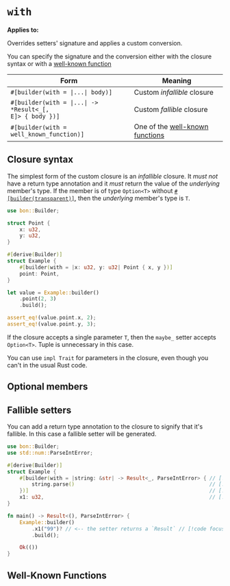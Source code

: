 # `with`

**Applies to:** <Badge type="warning" text="struct fields"/> <Badge type="warning" text="function arguments"/> <Badge type="warning" text="method arguments"/>

Overrides setters' signature and applies a custom conversion.

You can specify the signature and the conversion either with the closure syntax or with a [well-known function](#well-known-functions)

| Form                                                                              | Meaning
|-----------------------------------------------------------------------------------|----------------------------
| `#[builder(with = \|...\| body)]`                                                 | Custom *infallible* closure
| <code class="nobr">#[builder(with = \|...\| -> \*Result<_[, E]> { body })]</code> | Custom *fallible* closure
| `#[builder(with = well_known_function)]`                                          | One of the [well-known functions](#well-known-functions)

## Closure syntax

The simplest form of the custom closure is an *infallible* closure. It *must not* have a return type annotation and it *must* return the value of the *underlying* member's type. If the member is of type `Option<T>` without [`#[builder(transparent)]`](./transparent), then the *underlying* member's type is `T`.

```rust
use bon::Builder;

struct Point {
    x: u32,
    y: u32,
}

#[derive(Builder)]
struct Example {
    #[builder(with = |x: u32, y: u32| Point { x, y })]
    point: Point,
}

let value = Example::builder()
    .point(2, 3)
    .build();

assert_eq!(value.point.x, 2);
assert_eq!(value.point.y, 3);
```


If the closure accepts a single parameter `T`, then the `maybe_` setter accepts `Option<T>`. Tuple is unnecessary in this case.

You can use `impl Trait` for parameters in the closure, even though you can't in the usual Rust code.

<!-- There are several well-known functions that you can use instead of the closure syntax to shorten your code e.g. `#[builder(with = Some)]` and `#[builder(with = FromIterator::from_iter)]` (more details [here](../../reference/builder/member/with#well-known-functions)). -->

## Optional members

<!-- ```rust
// The `maybe_` setter accepts `Option<(u32, u32)>`
Example::builder().maybe_x2(Some((4, 2)));
``` -->

## Fallible setters

You can add a return type annotation to the closure to signify that it's fallible. In this case a fallible setter will be generated.

```rust
use bon::Builder;
use std::num::ParseIntError;

#[derive(Builder)]
struct Example {
    #[builder(with = |string: &str| -> Result<_, ParseIntError> { // [!code focus]
        string.parse()                                            // [!code focus]
    })]                                                           // [!code focus]
    x1: u32,                                                      // [!code focus]
}

fn main() -> Result<(), ParseIntError> {
    Example::builder()
        .x1("99")? // <-- the setter returns a `Result` // [!code focus]
        .build();

    Ok(())
}
```


## Well-Known Functions
